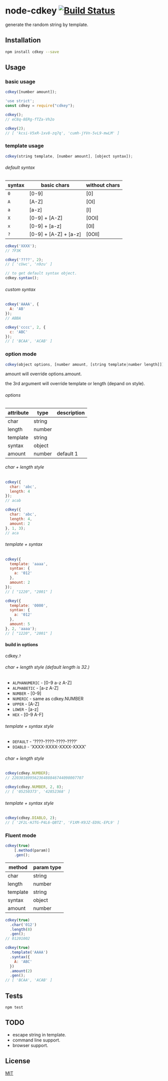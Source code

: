 # node-cdkey [![Build Status](https://travis-ci.org/up9cloud/node-cdkey.svg?branch=master)](https://travis-ci.org/up9cloud/node-cdkey)

generate the random string by template.

## Installation

```sh
npm install cdkey --save
```

## Usage

### basic usage

```javascript
cdkey([number amount]);
```

```javascript
'use strict';
const cdkey = require("cdkey");

cdkey();
// eC8q-8ERg-fTZa-Vh2o

cdkey(2);
// [ 'kcsi-V5xR-1xv8-zq7q', 'cumh-jYVn-5vL9-mwLM' ]
```

### template usage

```javascript
cdkey(string template, [number amount], [object syntax]);
```

###### default syntax

|syntax|basic chars|without chars|
|---|---|---|
|`0`|[0-9]|[0]|
|`A`|[A-Z]|[OI]|
|`a`|[a-z]|[l]|
|`X`|[0-9] + [A-Z]|[0OI]|
|`x`|[0-9] + [a-z]|[0l]|
|`?`|[0-9] + [A-Z] + [a-z]|[0OIl]|

```javascript
cdkey('XXXX');
// 7F3K

cdkey('????', 2);
// [ 'cUwc', 'n9zu' ]

// to get default syntax object.
cdkey.syntax();
```

###### custom syntax

```javascript
cdkey('AAAA', {
  A: 'AB'
});
// ABBA

cdkey('cccc', 2, {
  c: 'ABC'
});
// [ 'BCAA', 'ACAB' ]
```

### option mode

```javascript
cdkey(object options, [number amount, [string template|number length]]);
```

amount will override options.amount.

the 3rd argument will override template or length (depand on style).

###### options

|attribute|type|description|
|---|---|---|
|char|string||
|length|number||
|template|string||
|syntax|object||
|amount|number|default 1|

###### char + length style

```javascript
cdkey({
  char: 'abc',
  length: 4
});
// acab

cdkey({
  char: 'abc',
  length: 4,
  amount: 2
}, 1, 3);
// aca
```

###### template + syntax

```javascript
cdkey({
  template: 'aaaa',
  syntax: {
    a: '012'
  },
  amount: 2
});
// [ "1220", "2001" ]

cdkey({
  template: '0000',
  syntax: {
    a: '012'
  },
  amount: 5
}, 2, 'aaaa');
// [ "1220", "2001" ]
```

#### build in options

cdkey.`?`

###### char + length style (default length is 32.)

- `ALPHANUMERIC` - [0-9 a-z A-Z]
- `ALPHABETIC` - [a-z A-Z]
- `NUMBER` - [0-9]
- `NUMERIC` - same as cdkey.NUMBER
- `UPPER` - [A-Z]
- `LOWER` - [a-z]
- `HEX` - [0-9 A-F]

###### template + syntax style

- `DEFAULT` - '????-????-????-????'
- `DIABLO` - 'XXXX-XXXX-XXXX-XXXX'

###### char + length style

```javascript
cdkey(cdkey.NUMBER);
// 22030189956236488846744098007707

cdkey(cdkey.NUMBER, 2, 8);
// [ '05250373', '42852368' ]
```

###### template + syntax style

```javascript
cdkey(cdkey.DIABLO, 2);
// [ '2F2L-HJTG-P4L6-QBTZ', 'F1XM-K9JZ-ED9L-EPL9' ]
```

### Fluent mode

```javascript
cdkey(true)
    [.method(param)]
    .gen();
```

|method|param type|
|---|---|
|char|string|
|length|number|
|template|string|
|syntax|object|
|amount|number|

```javascript
cdkey(true)
  .char('012')
  .length(8)
  .gen();
// 01201002

cdkey(true)
  .template('AAAA')
  .syntax({
    A: 'ABC'
  })
  .amount(2)
  .gen();
// [ 'BCAA', 'ACAB' ]
```

## Tests

```
npm test
```

## TODO

- escape string in template.
- command line support.
- browser support.

## License

[MIT][LICENSE]

[LICENSE]: LICENSE
